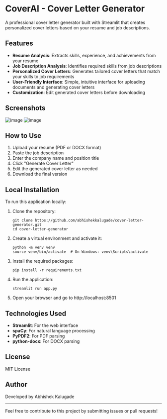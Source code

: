 # CoverAI - Cover Letter Generator

A professional cover letter generator built with Streamlit that creates personalized cover letters based on your resume and job descriptions.

## Features

- **Resume Analysis**: Extracts skills, experience, and achievements from your resume
- **Job Description Analysis**: Identifies required skills from job descriptions
- **Personalized Cover Letters**: Generates tailored cover letters that match your skills to job requirements
- **User-Friendly Interface**: Simple, intuitive interface for uploading documents and generating cover letters
- **Customization**: Edit generated cover letters before downloading

## Screenshots
![image](https://github.com/user-attachments/assets/8d985492-bed2-4abe-b4d6-57e4aa66b488)
![image](https://github.com/user-attachments/assets/f0d0df3a-4c8f-420a-a9c6-82faa7718416)




## How to Use

1. Upload your resume (PDF or DOCX format)
2. Paste the job description
3. Enter the company name and position title
4. Click "Generate Cover Letter"
5. Edit the generated cover letter as needed
6. Download the final version

## Local Installation

To run this application locally:

1. Clone the repository:
   ```
   git clone https://github.com/abhishekkalugade/cover-letter-generator.git
   cd cover-letter-generator
   ```

2. Create a virtual environment and activate it:
   ```
   python -m venv venv
   source venv/bin/activate  # On Windows: venv\Scripts\activate
   ```

3. Install the required packages:
   ```
   pip install -r requirements.txt
   ```

4. Run the application:
   ```
   streamlit run app.py
   ```

5. Open your browser and go to http://localhost:8501

## Technologies Used

- **Streamlit**: For the web interface
- **spaCy**: For natural language processing
- **PyPDF2**: For PDF parsing
- **python-docx**: For DOCX parsing

## License

MIT License

## Author

Developed by Abhishek Kalugade

---

Feel free to contribute to this project by submitting issues or pull requests! 
